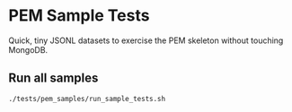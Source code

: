 # PEM Sample Tests

Quick, tiny JSONL datasets to exercise the PEM skeleton without touching MongoDB.

## Run all samples

```bash
./tests/pem_samples/run_sample_tests.sh
